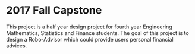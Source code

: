# 2017 Fall Capstone
This project is a half year design project for fourth year Engineering Mathematics, Statistics and Finance students. The goal of this project is to design a Robo-Advisor which could provide users personal financial advices. 
